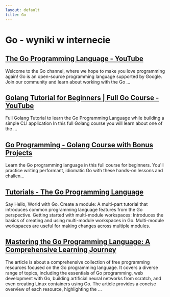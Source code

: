 ```yaml
---
layout: default
title: Go
---
```

# **Go - wyniki w internecie**
## [The Go Programming Language - YouTube](https://www.youtube.com/@golang)
Welcome to the Go channel, where we hope to make you love programming again! Go is an open-source programming language supported by Google. Join our community and learn about working with the Go ...
## [Golang Tutorial for Beginners | Full Go Course - YouTube](https://www.youtube.com/watch?v=yyUHQIec83I)
Full Golang Tutorial to learn the Go Programming Language while building a simple CLI application In this full Golang course you will learn about one of the ...
## [Go Programming - Golang Course with Bonus Projects](https://www.youtube.com/watch?v=un6ZyFkqFKo)
Learn the Go programming language in this full course for beginners. You'll practice writing performant, idiomatic Go with these hands-on lessons and challen...
## [Tutorials - The Go Programming Language](https://go.dev/doc/tutorial/)
Say Hello, World with Go. Create a module: A multi-part tutorial that introduces common programming language features from the Go perspective. Getting started with multi-module workspaces: Introduces the basics of creating and using multi-module workspaces in Go. Multi-module workspaces are useful for making changes across multiple modules.
## [Mastering the Go Programming Language: A Comprehensive Learning Journey](https://dev.to/getvm/mastering-the-go-programming-language-a-comprehensive-learning-journey-2801)
The article is about a comprehensive collection of free programming resources focused on the Go programming language. It covers a diverse range of topics, including the essentials of Go programming, web development with Go, building artificial neural networks from scratch, and even creating Linux containers using Go. The article provides a concise overview of each resource, highlighting the ...
